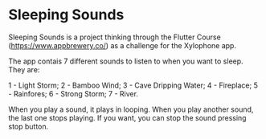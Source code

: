 # Sleeping Sounds

Sleeping Sounds is a project thinking through the Flutter Course (https://www.appbrewery.co/) as a challenge for the Xylophone app.

The app contais 7 different sounds to listen to when you want to sleep. They are:

1 - Light Storm;
2 - Bamboo Wind;
3 - Cave Dripping Water;
4 - Fireplace;
5 - Rainfores;
6 - Strong Storm;
7 - River.

When you play a sound, it plays in looping.
When you play another sound, the last one stops playing.
If you want, you can stop the sound pressing stop button.
